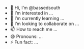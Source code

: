 - 👋 Hi, I’m @bassedsouth
- 👀 I’m interested in ...
- 🌱 I’m currently learning ...
- 💞️ I’m looking to collaborate on ...
- 📫 How to reach me ...
- 😄 Pronouns: ...
- ⚡ Fun fact: ...

<!---
bassedsouth/bassedsouth is a ✨ special ✨ repository because its `README.md` (this file) appears on your GitHub profile.
You can click the Preview link to take a look at your changes.
--->
